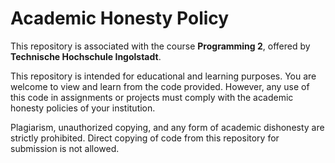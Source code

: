 # Academic Honesty Policy

This repository is associated with the course **Programming 2**, offered by **Technische Hochschule Ingolstadt**.

This repository is intended for educational and learning purposes. 
You are welcome to view and learn from the code provided. 
However, any use of this code in assignments or projects must comply with the academic honesty policies of your institution.

Plagiarism, unauthorized copying, and any form of academic dishonesty are strictly prohibited. 
Direct copying of code from this repository for submission is not allowed.